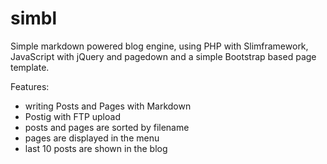 simbl
=====

Simple markdown powered blog engine, using PHP with Slimframework, JavaScript with jQuery and pagedown and a simple Bootstrap based page template.

Features:

* writing Posts and Pages with Markdown
* Postig with FTP upload
* posts and pages are sorted by filename
* pages are displayed in the menu
* last 10 posts are shown in the blog
